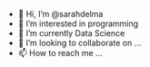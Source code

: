 - 👋 Hi, I’m @sarahdelma
- 👀 I’m interested in programming
- 🌱 I’m currently Data Science
- 💞️ I’m looking to collaborate on ...
- 📫 How to reach me ...

<!---
sarahdelma/sarahdelma is a ✨ special ✨ repository because its `README.md` (this file) appears on your GitHub profile.
You can click the Preview link to take a look at your changes.
--->
